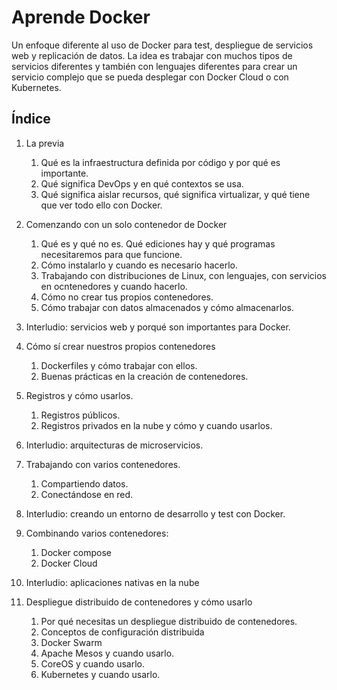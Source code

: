 # Aprende Docker

Un enfoque diferente al uso de Docker para test, despliegue de servicios web y replicación de datos. La idea es trabajar con muchos tipos de servicios diferentes y también con lenguajes diferentes para crear un servicio complejo que se pueda desplegar con Docker Cloud o con Kubernetes.

## Índice

1. La previa
   1. Qué es la infraestructura definida por código y por qué es importante.
   2. Qué significa DevOps y en qué contextos se usa.
   3. Qué significa aislar recursos, qué significa virtualizar, y qué tiene que ver todo ello con Docker.

2. Comenzando con un solo contenedor de Docker
   1. Qué es y qué no es. Qué ediciones hay y qué programas necesitaremos para que funcione. 
   2. Cómo instalarlo y cuando es necesario hacerlo.
   3. Trabajando con distribuciones de Linux, con lenguajes, con servicios en ocntenedores y cuando hacerlo.
   4. Cómo no crear tus propios contenedores.
   5. Cómo trabajar con datos almacenados y cómo almacenarlos.

3. Interludio: servicios web y porqué son importantes para Docker.

4. Cómo sí crear nuestros propios contenedores
   1. Dockerfiles y cómo trabajar con ellos.
   2. Buenas prácticas en la creación de contenedores.

3. Registros y cómo usarlos.
   1. Registros públicos.
   2. Registros privados en la nube y cómo y cuando usarlos.

4. Interludio: arquitecturas de microservicios.
   
4. Trabajando con varios contenedores.
   1. Compartiendo datos.
   2. Conectándose en red.

5. Interludio: creando un entorno de desarrollo y test con Docker. 

5. Combinando varios contenedores:
   1. Docker compose
   1. Docker Cloud

6. Interludio: aplicaciones nativas en la nube

6. Despliegue distribuido de contenedores y cómo usarlo
   1. Por qué necesitas un despliegue distribuido de contenedores.
   2. Conceptos de configuración distribuida
   2. Docker Swarm
   3. Apache Mesos y cuando usarlo.
   4. CoreOS y cuando usarlo.
   4. Kubernetes y cuando usarlo.


